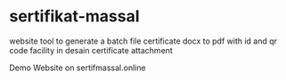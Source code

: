 # sertifikat-massal
website tool to generate a batch file certificate docx to pdf with id and qr code facility in desain certificate attachment

Demo Website on sertifmassal.online
